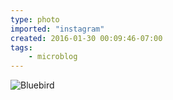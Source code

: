 ```yaml
---
type: photo
imported: "instagram"
created: 2016-01-30 00:09:46-07:00
tags:
    - microblog
---
```

![Bluebird](/media/images/photos/2016/01/5967942725a778f4f7efb6bf460ea123.jpg)

